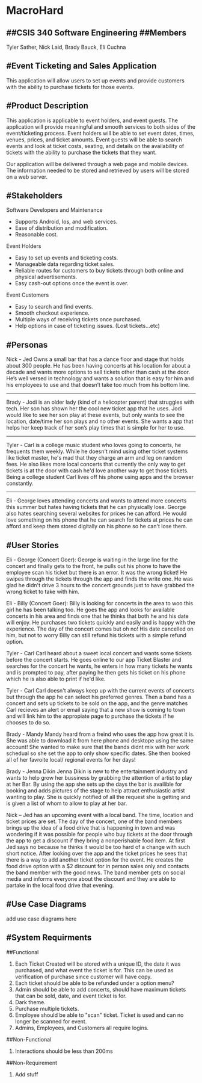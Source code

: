 ﻿# MacroHard
##CSIS 340 Software Engineering 
##Members
---
Tyler Sather, 
Nick Laid,
Brady Bauck,
Eli Cuchna

#Event Ticketing and Sales Application
---
This application will allow users to set up events and provide customers with the ability to purchase tickets for those events. 

#Product Description
---
This application is applicable to event holders, and event guests. The application will provide meaningful and smooth services to both sides of the event/ticketing process. Event holders will be able to set event dates, times, venues, prices, and ticket amounts. Event guests will be able to search events and look at ticket costs, seating, and details on the availability of tickets with the ability to purchase the tickets that they want.

Our application will be delivered through a web page and mobile devices. The information needed to be stored and retrieved by users will be stored on a web server.  


#Stakeholders
---
Software Developers and Maintenance 
* Supports Android, Ios, and web services.
* Ease of distribution and modification.
* Reasonable cost. 


Event Holders
* Easy to set up events and ticketing costs.
* Manageable data regarding ticket sales.
* Reliable routes for customers to buy tickets through both online and physical advertisements. 
* Easy cash-out options once the event is over.

Event Customers
* Easy to search and find events.
* Smooth checkout experience.
* Multiple ways of receiving tickets once purchased.
* Help options in case of ticketing issues. (Lost tickets...etc)

#Personas
---
Nick - Jed Owns a small bar that has a dance floor and stage that holds about 300 people. He has been having concerts at his location for about a decade and wants more options to sell tickets other than cash at the door. He’s well versed in technology and wants a solution that is easy for him and his employees to use and that doesn’t take too much from his bottom line. 

---
Brady - Jodi is an older lady (kind of a helicopter parent) that struggles with tech. Her son has shown her the cool new ticket app that he uses. Jodi would like to see her son play at these events, but only wants to see the location, date/time her son plays and no other events. She wants a app that helps her keep track of her son’s play times that is simple for her to use.

---
Tyler - Carl is a college music student who loves going to concerts, he frequents them weekly. While he doesn't mind using other ticket systems like ticket master, he's mad that they charge an arm and leg on random fees. He also likes more local concerts that currently the only way to get tickets is at the door with cash he'd love another way to get those tickets. Being a college student Carl lives off his phone using apps and the browser constantly. 

---
Eli - George loves attending concerts and wants to attend more concerts this summer but hates having tickets that he can physically lose. George also hates searching several websites for prices he can afford. He would love something on his phone that he can search for tickets at prices he can afford and keep them stored digitally on his phone so he can't lose them. 


#User Stories
---
Eli - George (Concert Goer):
George is waiting in the large line for the concert and finally gets to the front, he pulls out his phone to have the employee scan his ticket but there is an error. It was the wrong ticket! He swipes through the tickets through the app and finds the write one. He was glad he didn't drive 3 hours to the concert grounds just to have grabbed the wrong ticket to take with him.

Eli - Billy (Concert Goer):
Billy is looking for concerts in the area to woo this girl he has been talking too. He goes the app and looks for available concerts in his area and finds one that he thinks that both he and his date will enjoy. He purchases two tickets quickly and easily and is happy with the experience. The day of the concert comes but oh no! His date cancelled on him, but not to worry Billy can still refund his tickets with a simple refund option.

Tyler - Carl
Carl heard about a sweet local concert and wants some tickets before the concert starts. He goes online to our app Ticket Blaster and searches for the concert he wants, he enters in how many tickets he wants and is prompted to pay, after paying he then gets his ticket on his phone which he is also able to print if he'd like. 

Tyler - Carl
Carl doesn't always keep up with the current events of concerts but through the app he can select his preferred genres. Then a band has a concert and sets up tickets to be sold on the app, and the genre matches Carl recieves an alert or email saying that a new show is coming to town and will link him to the appropiate page to purchase the tickets if he chooses to do so.  

Brady - Mandy 
Mandy heard from a freind who uses the app how great it is. She was able to download it from here phone and desktope using the same account! She wanted to make sure that the bands didnt mix with her work schedual so she set the app to only show specific dates. She then booked all of her favroite local/ regional events for her days!

Brady - Jenna Dikin 
Jenna Dikin is new to the entertainment industry and wants to help grow her bussiness by grabbing the attention of artist to play at her Bar. By using the app she sets up the days the bar is availible for booking and adds pictures of the stage to help attract enthusiastic artist wanting to play. She is quickly notified of all the request she is getting and is given a list of whom to allow to play at her bar.

Nick – Jed has an upcoming event with a local band. The time, location and ticket prices are set. The day of the concert, one of the band members brings up the idea of a food drive that is happening in town and was wondering if it was possible for people who buy tickets at the door through the app to get a discount if they bring a nonperishable food item. At first Jed says no because he thinks it would be too hard of a change with such short notice. After looking over the app and the ticket prices he sees that there is a way to add another ticket option for the event. He creates the food drive option with a $2 discount for in person sales only and contacts the band member with the good news. The band member gets on social media and informs everyone about the discount and they are able to partake in the local food drive that evening. 

#Use Case Diagrams
---
add use case diagrams here

#System Requirments
--- 
##Functional
1. Each Ticket Created will be stored with a unique ID, the date it was purchased, and what event the ticket is for. This can be used as verification of purchase since customer will have copy. 
2. Each ticket should be able to be refunded under a option menu?
3. Admin should be able to add concerts, should have maximum tickets that can be sold, date, and event ticket is for. 
4. Dark theme. 
5. Purchase multiple tickets.
6. Employee should be able to "scan" ticket. Ticket is used and can no longer be scanned for event.
7. Admins, Employees, and Customers all require logins.

##Non-Functional
1. Interactions should be less than 200ms

##Non-Requirement
1. Add stuff
